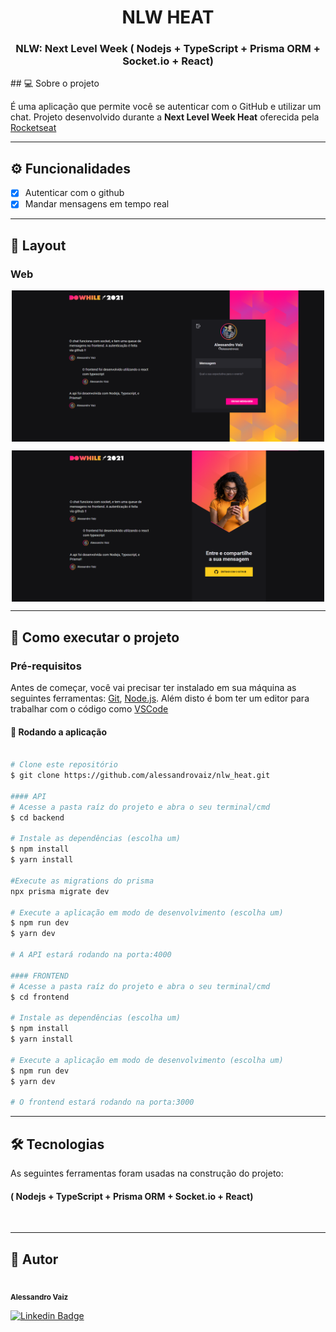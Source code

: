 <h1 align="center">
  NLW HEAT
</h1>
<h3 align="center">
	NLW: Next Level Week ( Nodejs + TypeScript + Prisma ORM + Socket.io + React)
</h3>
## 💻 Sobre o projeto

É uma aplicação que permite você se autenticar com o GitHub e utilizar um chat.
Projeto desenvolvido durante a **Next Level Week Heat** oferecida pela [Rocketseat](https://nextlevelweek.com/)

---
## ⚙️ Funcionalidades

- [x] Autenticar com o github
- [x] Mandar mensagens em tempo real
---

## 🎨 Layout
### Web

<p align="center" style="display: flex; align-items: flex-start; justify-content: center;">
  <img alt="NextLevelWeek" title="#NextLevelWeek" src="./.github/assets/img_web_01.png" width="500px">
</p>

<p align="center" style="display: flex; align-items: flex-start; justify-content: center; margin-top: 10px;">
  <img alt="NextLevelWeek" title="#NextLevelWeek" src="./.github/assets/img_web_02.png" width="500px">
</p>

---

## 🚀 Como executar o projeto

### Pré-requisitos

Antes de começar, você vai precisar ter instalado em sua máquina as seguintes ferramentas:
[Git](https://git-scm.com), [Node.js](https://nodejs.org/en/).
Além disto é bom ter um editor para trabalhar com o código como [VSCode](https://code.visualstudio.com/)

#### 🧭 Rodando a aplicação

```bash

# Clone este repositório
$ git clone https://github.com/alessandrovaiz/nlw_heat.git

#### API
# Acesse a pasta raíz do projeto e abra o seu terminal/cmd
$ cd backend

# Instale as dependências (escolha um)
$ npm install
$ yarn install

#Execute as migrations do prisma
npx prisma migrate dev

# Execute a aplicação em modo de desenvolvimento (escolha um)
$ npm run dev
$ yarn dev

# A API estará rodando na porta:4000

#### FRONTEND
# Acesse a pasta raíz do projeto e abra o seu terminal/cmd
$ cd frontend

# Instale as dependências (escolha um)
$ npm install
$ yarn install

# Execute a aplicação em modo de desenvolvimento (escolha um)
$ npm run dev
$ yarn dev

# O frontend estará rodando na porta:3000
```

---

## 🛠 Tecnologias

As seguintes ferramentas foram usadas na construção do projeto:

#### ( Nodejs + TypeScript + Prisma ORM + Socket.io + React)
<br>

---

## 🦸 Autor

 <img style="border-radius: 50%;" src="https://github.com/alessandrovaiz.png" width="100px;" alt=""/>
 <br />
 <sub><b>Alessandro Vaiz</b></sub>
<br />

[![Linkedin Badge](https://img.shields.io/badge/-AlessandroVaiz-blue?style=flat-square&logo=Linkedin&logoColor=white&link=https://www.linkedin.com/in/alessandrovaiz/)](https://www.linkedin.com/in/alessandrovaiz/)
